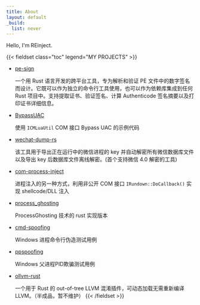 ```yaml
---
title: About
layout: default
_build:
  list: never
---
```


Hello, I'm REinject.

{{< fieldset class="toc" legend="MY PROJECTS" >}}
- [pe-sign](https://github.com/0xlane/pe-sign)

  一个用 Rust 语言开发的跨平台工具，专为解析和验证 PE 文件中的数字签名而设计。它既可以作为独立的命令行工具使用，也可以作为依赖库集成到任何 Rust 项目中。支持提取证书、验证签名、计算 Authenticode 签名摘要以及打印证书详细信息。

- [BypassUAC](https://github.com/0xlane/BypassUAC)

  使用 `ICMLuaUtil` COM 接口 Bypass UAC 的示例代码

- [wechat-dump-rs](https://github.com/0xlane/wechat-dump-rs)

  该工具用于导出正在运行中的微信进程的 key 并自动解密所有微信数据库文件以及导出 key 后数据库文件离线解密。(首个支持微信 4.0 解密的工具)

- [com-process-inject](https://github.com/0xlane/com-process-inject)

  进程注入的另一种方式，利用非公开 COM 接口 `IRundown::DoCallback()` 实现 shellcode/DLL 注入

- [process_ghosting](https://github.com/0xlane/process_ghosting)

  ProcessGhosting 技术的 rust 实现版本

- [cmd-spoofing](https://github.com/0xlane/cmd-spoofing)

  Windows 进程命令行伪造测试用例

- [ppspoofing](https://github.com/0xlane/ppspoofing)

  Windows 父进程PID欺骗测试用例

- [ollvm-rust](https://github.com/0xlane/ollvm-rust)

  一个用于 Rust 的 out-of-tree LLVM 混淆插件，可动态加载无需重新编译 LLVM。（半成品，暂不维护）
  {{< /fieldset >}}
